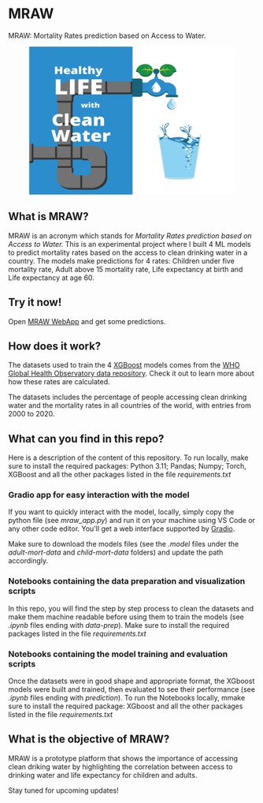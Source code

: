 # MRAW
MRAW: Mortality Rates prediction based on Access to Water.

<div style="text-align: center;">
  <img
  src="src/healthy_life_with_clean_water.jpg"
  alt="MRAW image"
  title="Optional title"
  width="420" 
  height="300"
  style="margin: 0 auto;">
</div>

## What is MRAW?
MRAW is an acronym which stands for _Mortality Rates prediction based on Access to Water._ This is an experimental project where I built 4 ML models to predict mortality rates based on the access to clean drinking water in a country. 
The models make predictions for 4 rates: Children under five mortality rate, Adult above 15 mortality rate, Life expectancy at birth and Life expectancy at age 60. 

## Try it now!
Open [MRAW WebApp](https://bonam-m-mraw.hf.space) and get some predictions.


## How does it work?
The datasets used to train the 4 [XGBoost](https://xgboost.ai/about) models comes from the [WHO Global Health Observatory data repository](https://apps.who.int/gho/data/node.home). Check it out to learn more about how these rates are calculated.  

The datasets includes the percentage of people accessing clean drinking water and the mortality rates in all countries of the world, with entries from 2000 to 2020.

## What can you find in this repo?
Here is a description of the content of this repository.
To run locally, make sure to install the required packages: Python 3.11; Pandas; Numpy; Torch, XGBoost and all the other packages listed in the file _requirements.txt_

### Gradio app for easy interaction with the model
If you want to quickly interact with the model, locally, simply copy the python file (see _mraw_app.py_) and run it on your machine using VS Code or any other code editor.
You'll get a web interface supported by [Gradio](https://gradio.app/).  

Make sure to download the models files (see the _.model_ files under the _adult-mort-data_ and _child-mort-data_ folders) and update the path accordingly.

### Notebooks containing the data preparation and visualization scripts
In this repo, you will find the step by step process to clean the datasets and make them machine readable before using them to train the models (see _.ipynb_ files ending with _data-prep_). 
Make sure to install the required packages listed in the file _requirements.txt_

### Notebooks containing the model training and evaluation scripts
Once the datasets were in good shape and appropriate format, the XGboost models were built and trained, then evaluated to see their performance (see _.ipynb_ files ending with _prediction_).
To run the Notebooks locally, mmake sure to install the required package: XGboost and all the other packages listed in the file _requirements.txt_

## What is the objective of MRAW?
MRAW is a prototype platform that shows the importance of accessing clean driking water by highlighting the correlation between access to drinking water and life expectancy for children and adults.

Stay tuned for upcoming updates!

